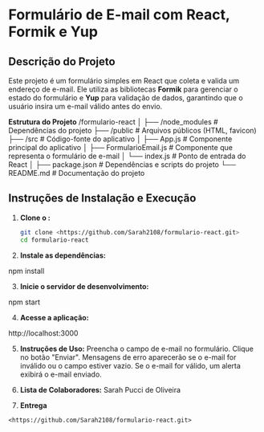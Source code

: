 # Formulário de E-mail com React, Formik e Yup

## Descrição do Projeto

Este projeto é um formulário simples em React que coleta e valida um endereço de e-mail. Ele utiliza as bibliotecas **Formik** para gerenciar o estado do formulário e **Yup** para validação de dados, garantindo que o usuário insira um e-mail válido antes do envio.

**Estrutura do Projeto**
/formulario-react
│
├── /node_modules        # Dependências do projeto
├── /public              # Arquivos públicos (HTML, favicon)
├── /src                 # Código-fonte do aplicativo
│   ├── App.js           # Componente principal do aplicativo
│   ├── FormularioEmail.js # Componente que representa o formulário de e-mail
│   └── index.js         # Ponto de entrada do React
│
├── package.json         # Dependências e scripts do projeto
└── README.md            # Documentação do projeto

## Instruções de Instalação e Execução

1. **Clone o :**

   ```bash
   git clone <https://github.com/Sarah2108/formulario-react.git>
   cd formulario-react

2. **Instale as dependências:**

npm install

3. **Inicie o servidor de desenvolvimento:**

npm start

4. **Acesse a aplicação:** 

http://localhost:3000

5. **Instruções de Uso:**
Preencha o campo de e-mail no formulário.
Clique no botão "Enviar".
Mensagens de erro aparecerão se o e-mail for inválido ou o campo estiver vazio.
Se o e-mail for válido, um alerta exibirá o e-mail enviado.

6. **Lista de Colaboradores:**
Sarah Pucci de Oliveira

7. **Entrega**

`<https://github.com/Sarah2108/formulario-react.git>`



